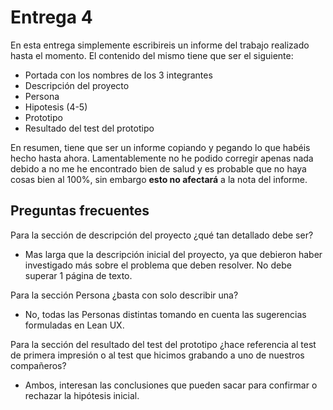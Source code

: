 # Entrega 4 

En esta entrega simplemente escribireis un informe del trabajo realizado hasta el momento. El contenido del mismo tiene que ser el siguiente:

 - Portada con los nombres de los 3 integrantes
 - Descripción del proyecto 
 - Persona
 - Hipotesis (4-5) 
 - Prototipo 
 - Resultado del test del prototipo

En resumen, tiene que ser un informe copiando y pegando lo que habéis hecho hasta ahora. Lamentablemente no he podido corregir apenas nada debido a no me he encontrado bien de salud y es probable que no haya cosas bien al 100%, sin embargo **esto no afectará** a la nota del informe.

## Preguntas frecuentes

Para la sección de descripción del proyecto ¿qué tan detallado debe ser?
- Mas larga que la descripción inicial del proyecto, ya que debieron haber investigado más sobre el problema que deben resolver. No debe superar 1 página de texto.

Para la sección Persona ¿basta con solo describir una?
- No, todas las Personas distintas tomando en cuenta las sugerencias formuladas en Lean UX.

Para la sección del resultado del test del prototipo ¿hace referencia al test de primera impresión o al test que hicimos grabando a uno de nuestros compañeros?
- Ambos, interesan las conclusiones que pueden sacar para confirmar o rechazar la hipótesis inicial.
